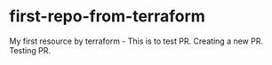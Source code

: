 # first-repo-from-terraform
My first resource by terraform - This is to test PR. Creating a new PR. Testing PR.
